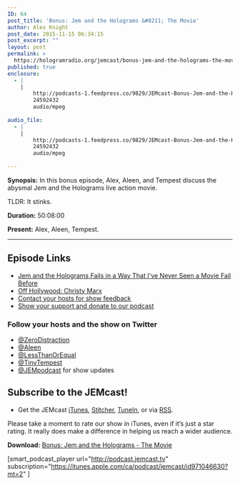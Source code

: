 ```yaml
---
ID: 64
post_title: 'Bonus: Jem and the Holograms &#8211; The Movie'
author: Alex Knight
post_date: 2015-11-15 06:34:15
post_excerpt: ""
layout: post
permalink: >
  https://hologramradio.org/jemcast/bonus-jem-and-the-holograms-the-movie
published: true
enclosure:
  - |
    |
        http://podcasts-1.feedpress.co/9829/JEMcast-Bonus-Jem-and-the-Holograms-The-Movie.mp3
        24592432
        audio/mpeg
        
audio_file:
  - |
    |
        http://podcasts-1.feedpress.co/9829/JEMcast-Bonus-Jem-and-the-Holograms-The-Movie.mp3
        24592432
        audio/mpeg
        
---
```

__Synopsis:__ In this bonus episode, Alex, Aleen, and Tempest discuss the abysmal Jem and the Holograms live action movie.

TLDR: It stinks.

__Duration:__ 50:08:00

__Present:__ Alex, Aleen, Tempest.

_________

## Episode Links

- [Jem and the Holograms Fails in a Way That I've Never Seen a Movie Fail Before][io9]
- [Off Hollywood: Christy Marx][Off Hollywood: Christy Marx]
- [Contact your hosts for show feedback][Contact]
- [Show your support and donate to our podcast][Donate]

### Follow your hosts and the show on Twitter

- [@ZeroDistraction][ZeroDistraction]
- [@Aleen][Aleen]
- [@LessThanOrEqual][LessThanOrEqual]
- [@TinyTempest][TinyTempest]
- [@JEMpodcast][JEMcast] for show updates

## Subscribe to the JEMcast!

- Get the JEMcast [iTunes][iTunes], [Stitcher][Stitcher], [TuneIn][TuneIn], or via [RSS][RSS].

Please take a moment to rate our show in iTunes, even if it’s just a star rating. It really does make a difference in helping us reach a wider audience.

__Download:__ [Bonus: Jem and the Holograms - The Movie][Bonus]

[Off Hollywood: Christy Marx]: https://www.youtube.com/watch?v=92dY68xwvnw
[io9]: http://io9.com/jem-and-the-holograms-fails-in-a-way-that-ive-never-see-1738221334
[I Believe In Happy Endings]: https://www.youtube.com/watch?v=GKrU-s0y74A
[Contact]: https://jemcast.tv/contact
[Donate]: https://jemcast.tv/donate
[ZeroDistraction]: https://twitter.com/zerodistraction
[Aleen]: https://twitter.com/aleen
[LessThanOrEqual]: https://twitter.com/lessthanorequal
[TinyTempest]: https://twitter.com/tinytempest
[JEMcast]: (https://twitter.com/JEMpodcast) 
[iTunes]: https://itunes.apple.com/ca/podcast/jemcast/id971046630
[Stitcher]: http://www.stitcher.com/podcast/jemcast
[TuneIn]: http://tunein.com/radio/JEMcast-p733327/
[RSS]: http://podcast.jemcast.tv
[Bonus]: http://podcasts-1.feedpress.co/9829/JEMcast-Bonus-Jem-and-the-Holograms-The-Movie.mp3

[smart_podcast_player url="http://podcast.jemcast.tv" subscription="https://itunes.apple.com/ca/podcast/jemcast/id971046630?mt=2" ]